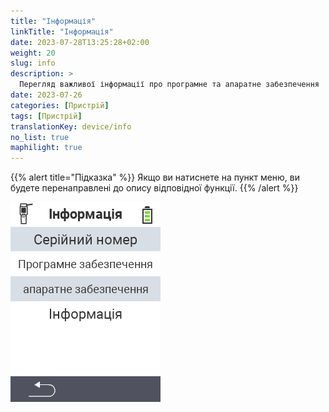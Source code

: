 ```yaml
---
title: "Інформація"
linkTitle: "Інформація"
date: 2023-07-28T13:25:28+02:00
weight: 20
slug: info
description: >
  Перегляд важливої інформації про програмне та апаратне забезпечення
date: 2023-07-26
categories: [Пристрій]
tags: [Пристрій]
translationKey: device/info
no_list: true
maphilight: true
---
```

{{% alert title="Підказка" %}}
Якщо ви натиснете на пункт меню, ви будете перенаправлені до опису відповідної функції.
{{% /alert %}}

<img src="images/menu.png" alt="VitalControl Info" title="Інформація" usemap="#workmap" class="maphilight" />

<map name="workmap">
  <area shape="rect" coords="2,40,238,80" alt="Серійний номер" title="Щоб отримати серійний номер вашого пристрою, натисніть тут&#10;Клік миші: до документації" href="/uk/docs/device/info/serial-number/">
  <area shape="rect" coords="2,80,238,120" alt="Програмне забезпечення" title="Інструкції щодо перегляду версії вашого програмного забезпечення можна знайти тут&#10;Клік миші: до документації" href="/uk/docs/firmware/versions/">
  <area shape="rect" coords="2,120,238,160" alt="Апаратне забезпечення" title="Щоб отримати доступ до інформації про апаратне забезпечення вашого пристрою, натисніть тут&#10;Клік миші: до документації" href="/uk/docs/device/info/hardware/">
  <area shape="rect" coords="2,160,238,200" alt="Про" title="Виклик інформації про постачальника&#10;Клік миші: до документації" href="/uk/docs/device/info/about/">

  <area shape="rect" coords="2,282,120,319" alt="Назад" title="Повернутися на рівень назад&#10;Клік миші: відкрити документацію" href="/uk/docs/device/">
</map>

